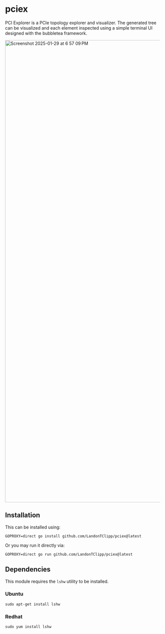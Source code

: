 # pciex

PCI Explorer is a PCIe topology explorer and visualizer. The generated tree can be visualized and each element inspected using a simple terminal UI designed with the bubbletea framework.

<img width="1500" alt="Screenshot 2025-01-29 at 6 57 09 PM" src="https://github.com/user-attachments/assets/e055812c-c6f4-4a19-912c-49eebc997802" />

## Installation

This can be installed using:

```
GOPROXY=direct go install github.com/LandonTClipp/pciex@latest
```

Or you may run it directly via:

```
GOPROXY=direct go run github.com/LandonTClipp/pciex@latest
```

## Dependencies

This module requires the `lshw` utility to be installed.

### Ubuntu

```
sudo apt-get install lshw
```

### Redhat

```
sudo yum install lshw
```
